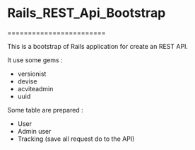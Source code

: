 # Rails_REST_Api_Bootstrap
========================

This is a bootstrap of Rails application for create an REST API.

It use some gems :

- versionist
- devise
- acviteadmin
- uuid

Some table are prepared :

- User
- Admin user
- Tracking (save all request do to the API)

